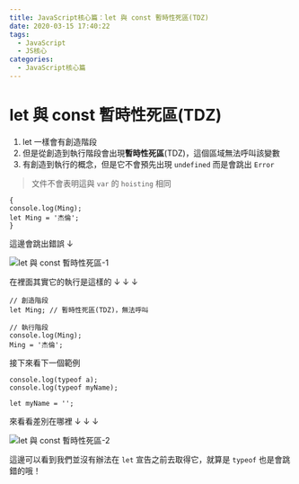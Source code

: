 ```yaml
---
title: JavaScript核心篇：let 與 const 暫時性死區(TDZ)
date: 2020-03-15 17:40:22
tags:
  - JavaScript
  - JS核心
categories: 
  - JavaScript核心篇
---
```



# let 與 const 暫時性死區(TDZ)

1. let 一樣會有創造階段
2. 但是從創造到執行階段會出現**暫時性死區**(TDZ)，這個區域無法呼叫該變數
3. 有創造到執行的概念，但是它不會預先出現 `undefined` 而是會跳出 `Error`

> 文件不會表明這與 `var` 的 `hoisting` 相同

```
{
console.log(Ming);
let Ming = '杰倫';
}
```

這邊會跳出錯誤 ↓

![let 與 const 暫時性死區-1](https://firebasestorage.googleapis.com/v0/b/cheetoblog-8edf4.appspot.com/o/JS%EF%BC%9A%E6%A0%B8%E5%BF%83%E7%AF%87%2Flet%2Cconst%E6%9A%AB%E6%99%82%E6%80%A7%E6%AD%BB%E5%8D%80-1.jpg?alt=media&token=f55f3b26-ce9b-4e25-a8f8-622aa44ae730)

在裡面其實它的執行是這樣的 ↓ ↓ ↓

```
// 創造階段
let Ming; // 暫時性死區(TDZ)，無法呼叫

// 執行階段
console.log(Ming);
Ming = '杰倫';
```


接下來看下一個範例

```
console.log(typeof a);
console.log(typeof myName);

let myName = '';
```

來看看差別在哪裡 ↓ ↓ ↓

![let 與 const 暫時性死區-2](https://firebasestorage.googleapis.com/v0/b/cheetoblog-8edf4.appspot.com/o/JS%EF%BC%9A%E6%A0%B8%E5%BF%83%E7%AF%87%2Flet%2Cconst%E6%9A%AB%E6%99%82%E6%80%A7%E6%AD%BB%E5%8D%80-2.jpg?alt=media&token=fd59b785-b0e1-41d0-add4-5f33ec0f5a22)


這邊可以看到我們並沒有辦法在 `let` 宣告之前去取得它，就算是 `typeof` 也是會跳錯的哦！